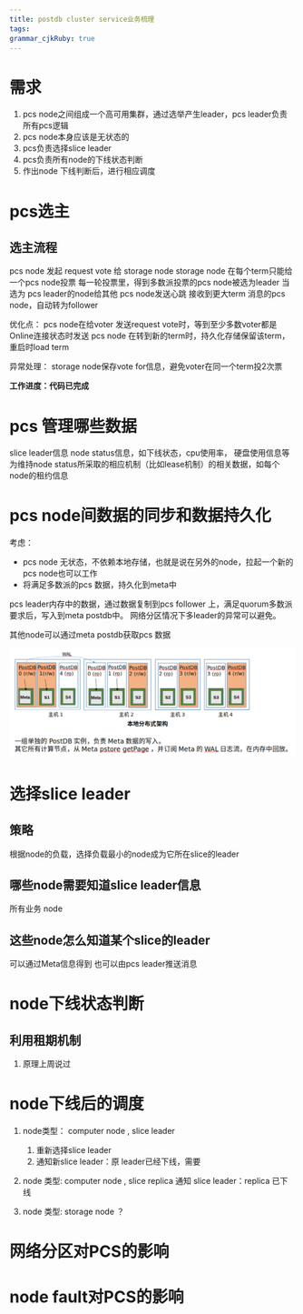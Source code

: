 ```yaml
---
title: postdb cluster service业务梳理
tags: 
grammar_cjkRuby: true
---
```

# 需求
1. pcs node之间组成一个高可用集群，通过选举产生leader，pcs leader负责所有pcs逻辑 
2. pcs node本身应该是无状态的 
3. pcs负责选择slice leader
4. pcs负责所有node的下线状态判断
5. 作出node 下线判断后，进行相应调度

# pcs选主
## 选主流程
pcs node 发起 request vote 给 storage node
storage node 在每个term只能给一个pcs node投票
每一轮投票里，得到多数派投票的pcs node被选为leader
当选为 pcs leader的node给其他 pcs node发送心跳
接收到更大term 消息的pcs node，自动转为follower

优化点：
pcs node在给voter 发送request vote时，等到至少多数voter都是Online连接状态时发送
pcs node 在转到新的term时，持久化存储保留该term，重启时load term

异常处理：
storage node保存vote for信息，避免voter在同一个term投2次票

**工作进度：代码已完成**

# pcs 管理哪些数据
slice leader信息
node status信息，如下线状态，cpu使用率， 硬盘使用信息等
为维持node status所采取的相应机制（比如lease机制）的相关数据，如每个node的租约信息

# pcs node间数据的同步和数据持久化
考虑：
- pcs node 无状态，不依赖本地存储，也就是说在另外的node，拉起一个新的pcs node也可以工作
- 将满足多数派的pcs 数据，持久化到meta中

pcs leader内存中的数据，通过数据复制到pcs follower 上，满足quorum多数派要求后，写入到meta postdb中。
网络分区情况下多leader的异常可以避免。

其他node可以通过meta postdb获取pcs 数据


![enter description here](./images/Screenshot_from_2023-03-24_09-31-23.png)


# 选择slice leader
## 策略
根据node的负载，选择负载最小的node成为它所在slice的leader

##  哪些node需要知道slice leader信息
所有业务 node

## 这些node怎么知道某个slice的leader
可以通过Meta信息得到
也可以由pcs leader推送消息

# node下线状态判断
## 利用租期机制
1. 原理上周说过


# node下线后的调度
1. node类型： computer node , slice leader
	1. 重新选择slice leader
	2. 通知新slice leader：原 leader已经下线，需要
	
2. node 类型:  computer node , slice replica 
	通知 slice leader：replica 已下线
	
3. node 类型:  storage node
	？

# 网络分区对PCS的影响


# node fault对PCS的影响

